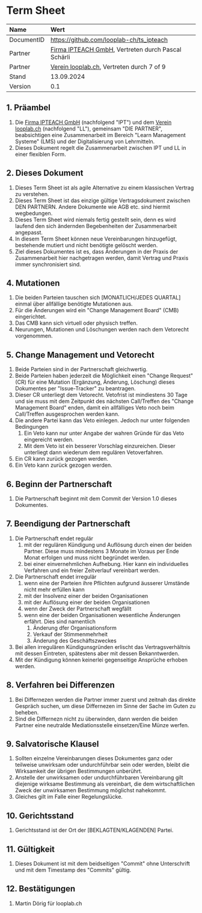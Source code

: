 # Term Sheet
|Name|Wert|
|:--- |:--- |
|DocumentID|https://github.com/looplab-ch/ts_ipteach|
|Partner|[Firma IPTEACH GmbH](https://ipteach.ch), Vertreten durch Pascal Schärli|
|Partner|[Verein looplab.ch](https://looplab.ch), Vertreten durch 7 of 9|
|Stand|13.09.2024|
|Version|0.1|

## 1. Präambel
1. Die [Firma IPTEACH GmbH](https://ipteach.ch) (nachfolgend "IPT") und dem [Verein looplab.ch](https://looplab.ch) (nachfolgend "LL"), gemeinsam "DIE PARTNER", beabsichtigen eine Zusammenarbeit im Bereich "Learn Management Systeme" (LMS) und der Digitalisierung von Lehrmitteln. 
2. Dieses Dokument regelt die Zusammenarbeit zwischen IPT und LL in einer flexiblen Form.

## 2. Dieses Dokument
1. Dieses Term Sheet ist als agile Alternative zu einem klassischen Vertrag zu verstehen.
2. Dieses Term Sheet ist das einzige gültige Vertragsdokument zwischen DEN PARTNERN. Andere Dokumente wie AGB etc. sind hiermit wegbedungen.
3. Dieses Term Sheet wird niemals fertig gestellt sein, denn es wird laufend den sich ändernden Begebenheiten der Zusammenarbeit angepasst.
4. In diesem Term Sheet können neue Vereinbarungen hinzugefügt, bestehende mutiert und nicht benötigte gelöscht werden.
5. Ziel dieses Dokumentes ist es, dass Änderungen in der Praxis der Zusammenarbeit hier nachgetragen werden, damit Vertrag und Praxis immer synchronisiert sind.

## 4. Mutationen
1. Die beiden Parteien tauschen sich [MONATLICH/JEDES QUARTAL] einmal über allfällige benötigte Mutationen aus.
2. Für die Änderungen wird ein "Change Management Board" (CMB) eingerichtet.
3. Das CMB kann sich virtuell oder physisch treffen.
4. Neurungen, Mutationen und Löschungen werden nach dem Vetorecht vorgenommen.

## 5. Change Management und Vetorecht
1. Beide Parteien sind in der Partnerschaft gleichwertig.
2. Beide Parteien haben jederzeit die Möglichkeit einen "Change Request" (CR) für eine Mutation (Ergänzung, Änderung, Löschung) dieses Dokumentes per "Issue-Tracker" zu beantragen.
3. Dieser CR unterliegt dem Vetorecht. Vetofrist ist mindiestens 30 Tage und sie muss mit dem Zeitpunkt des nächsten Call/Treffen des "Change Management Board" enden, damit ein allfälliges Veto noch beim Call/Treffen ausgesprochen werden kann.
4. Die andere Partei kann das Veto einlegen. Jedoch nur unter folgenden Bedingungen
   1. Ein Veto kann nur unter Angabe der wahren Gründe für das Veto eingereicht werden.
   2. Mit dem Veto ist ein besserer Vorschlag einzureichen. Dieser unterliegt dann wiederum dem regulären Vetoverfahren.
5. Ein CR kann zurück gezogen werden.
6. Ein Veto kann zurück gezogen werden. 

## 6. Beginn der Partnerschaft
1. Die Partnerschaft beginnt mit dem Commit der Version 1.0 dieses Dokumentes.

## 7. Beendigung der Partnerschaft
1. Die Partnerschaft endet regulär
   1. mit der regulären Kündigung und Auflösung durch einen der beiden Partner. Diese muss mindestens 3 Monate im Voraus per Ende Monat erfolgen und muss nicht begründet werden.
   2. bei einer einvernehmlichen Aufhebung. Hier kann ein individuelles Verfahren und ein freier Zeitverlauf vereinbart werden.
2. Die Partnerschaft endet irregulär
   1. wenn eine der Parteien ihre Pflichten aufgrund äusserer Umstände nicht mehr erfüllen kann
   2. mit der Insolvenz einer der beiden Organisationen
   3. mit der Auflösung einer der beiden Organisationen
   4. wenn der Zweck der Partnerschaft wegfällt
   5. wenn eine der beiden Organisationen wesentliche Änderungen erfährt. Dies sind namentlich
      1. Änderung dfer Organisationsform
      2. Verkauf der Stimmenmehrheit
      3. Änderung des Geschäftszweckes
3. Bei allen irregulären Kündigunsgründen erlischt das Vertragsverhältnis mit dessen Eintreten, spätestens aber mit dessen Bekanntwerden.
4. Mit der Kündigung können keinerlei gegenseitige Ansprüche erhoben werden.

## 8. Verfahren bei Differenzen
1. Bei Differnezen werden die Partner immer zuerst und zeitnah das direkte Gespräch suchen, um diese Differnezen im Sinne der Sache im Guten zu beheben.
2. Sind die Differnezn nicht zu überwinden, dann werden die beiden Partner eine neutralde Mediationsstelle einsetzen/Eine Münze werfen.

## 9. Salvatorische Klausel
1. Sollten einzelne Vereinbarungen dieses Dokumentes ganz oder teilweise unwirksam oder undurchführbar sein oder werden, bleibt die Wirksamkeit der übrigen Bestimmungen unberührt.
2. Anstelle der unwirksamen oder undurchführbaren Vereinbarung gilt diejenige wirksame Bestimmung als vereinbart, die dem wirtschaftlichen Zweck der unwirksamen Bestimmung möglichst nahekommt.
3. Gleiches gilt im Falle einer Regelungslücke.

## 10. Gerichtsstand
1. Gerichtsstand ist der Ort der [BEKLAGTEN/KLAGENDEN] Partei.

## 11. Gültigkeit
1. Dieses Dokument ist mit dem beidseitigen "Commit" ohne Unterschrift und mit dem Timestamp des "Commits" gültig.

## 12. Bestätigungen
1. Martin Dörig für looplab.ch

